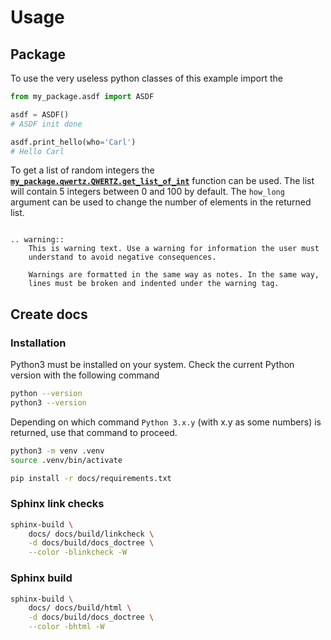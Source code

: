 # Usage

## Package

To use the very useless python classes of this example import the

```python
from my_package.asdf import ASDF

asdf = ASDF()
# ASDF init done

asdf.print_hello(who='Carl')
# Hello Carl
```

To get a list of random integers the
[**`my_package.qwertz.QWERTZ.get_list_of_int`**](my_package.qwertz.QWERTZ.get_list_of_int)
function can be used. The list will contain 5 integers between 0 and 100 by
default. The `how_long` argument can be used to change the number of elements
in the returned list.

```{note} Notes require **no** arguments, so content can start here.
```

```{eval-rst}
.. warning::
    This is warning text. Use a warning for information the user must
    understand to avoid negative consequences.

    Warnings are formatted in the same way as notes. In the same way,
    lines must be broken and indented under the warning tag.
```

## Create docs

### Installation

Python3 must be installed on your system. Check the current Python version
with the following command

```bash
python --version
python3 --version
```

Depending on which command `Python 3.x.y` (with x.y as some numbers) is
returned, use that command to proceed.

```bash
python3 -m venv .venv
source .venv/bin/activate

pip install -r docs/requirements.txt
```

### Sphinx link checks

```bash
sphinx-build \
    docs/ docs/build/linkcheck \
    -d docs/build/docs_doctree \
    --color -blinkcheck -W
```

### Sphinx build

```bash
sphinx-build \
    docs/ docs/build/html \
    -d docs/build/docs_doctree \
    --color -bhtml -W
```
